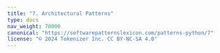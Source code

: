 ```yaml
---
title: "7. Architectural Patterns"
type: docs
nav_weight: 70000
canonical: "https://softwarepatternslexicon.com/patterns-python/7"
license: "© 2024 Tokenizer Inc. CC BY-NC-SA 4.0"
---
```

